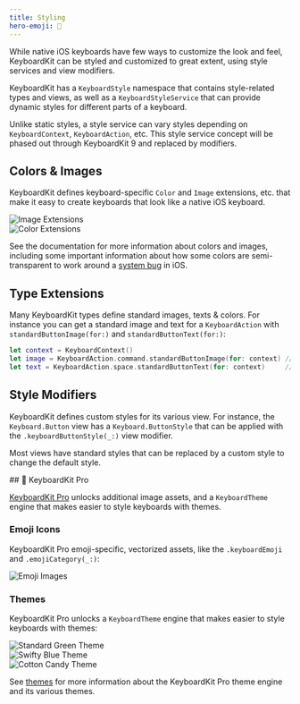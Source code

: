 ```yaml
---
title: Styling
hero-emoji: 🎨
---
```


While native iOS keyboards have few ways to customize the look and feel, KeyboardKit can be styled and customized to great extent, using style services and view modifiers.

KeyboardKit has a ``KeyboardStyle`` namespace that contains style-related types and views, as well as a ``KeyboardStyleService`` that can provide dynamic styles for different parts of a keyboard. 

Unlike static styles, a style service can vary styles depending on ``KeyboardContext``, ``KeyboardAction``, etc. This style service concept will be phased out through KeyboardKit 9 and replaced by modifiers.


## Colors & Images 

KeyboardKit defines keyboard-specific ``Color`` and ``Image`` extensions, etc. that make it easy to create keyboards that look like a native iOS keyboard.

<div class="grid col2">
    <div><img alt="Image Extensions" src="{{page.assets}}styling-images.jpg" /></div>
    <div><img alt="Color Extensions" src="{{page.assets}}styling-colors.jpg" /></div>
</div>


See the documentation for more information about colors and images, including some important information about how some colors are semi-transparent to work around a [system bug][Bug] in iOS.

[Bug]: https://github.com/KeyboardKit/KeyboardKit/issues/305


## Type Extensions

Many KeyboardKit types define standard images, texts & colors. For instance you can get a standard image and text for a ``KeyboardAction`` with ``standardButtonImage(for:)`` and ``standardButtonText(for:)``:

```swift
let context = KeyboardContext()
let image = KeyboardAction.command.standardButtonImage(for: context) // Command icon
let text = KeyboardAction.space.standardButtonText(for: context)     // KKL10n.space
```


## Style Modifiers

KeyboardKit defines custom styles for its various view. For instance, the ``Keyboard.Button`` view has a ``Keyboard.ButtonStyle`` that can be applied with the ``.keyboardButtonStyle(_:)`` view modifier.

Most views have standard styles that can be replaced by a custom style to change the default style. 


<a name="pro">
## 👑 KeyboardKit Pro

[KeyboardKit Pro][Pro] unlocks additional image assets, and a ``KeyboardTheme`` engine that makes easier to style keyboards with themes.


### Emoji Icons

KeyboardKit Pro emoji-specific, vectorized assets, like the ``.keyboardEmoji`` and ``.emojiCategory(_:)``:

<img alt="Emoji Images" src="{{page.assets}}images-emojis.jpg" />

### Themes

KeyboardKit Pro unlocks a ``KeyboardTheme`` engine that makes easier to style keyboards with themes:

<div class="grid col3">
    <div><img alt="Standard Green Theme" src="{{site.assets}}/themes/standard-green.jpg" /></div>
    <div><img alt="Swifty Blue Theme" src="{{site.assets}}/themes/swifty-blue.jpg" /></div>
    <div><img alt="Cotton Candy Theme" src="{{site.assets}}/themes/candyshop-cottoncandy.jpg" /></div>
</div>

See [themes](/features/themes) for more information about the KeyboardKit Pro theme engine and its various themes.


[Pro]: /pro